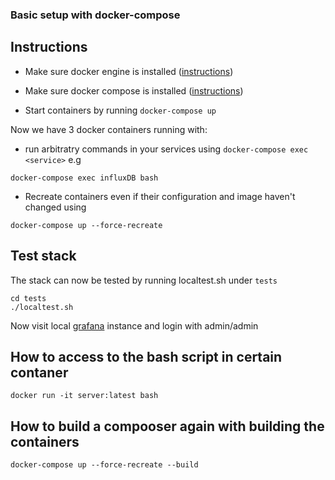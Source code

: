 ### Basic setup with docker-compose


## Instructions
* Make sure docker engine is installed ([instructions](https://docs.docker.com/engine/installation/))
* Make sure docker compose is installed ([instructions](https://docs.docker.com/compose/install/))

* Start containers by running `docker-compose up`

Now we have 3 docker containers running with:
* run arbitratry commands in your services using `docker-compose exec <service>` e.g 
```
docker-compose exec influxDB bash
```
* Recreate containers even if their configuration and image haven't changed using 
```
docker-compose up --force-recreate
```

## Test stack

The stack can now be tested by running localtest.sh under `tests`
```
cd tests
./localtest.sh
```

Now visit local [grafana](http://localhost:3000) instance and login with admin/admin


## How to access to the bash script in certain contaner
 ```
 docker run -it server:latest bash
 ```
## How to build a compooser again with building the containers
```
docker-compose up --force-recreate --build
```

